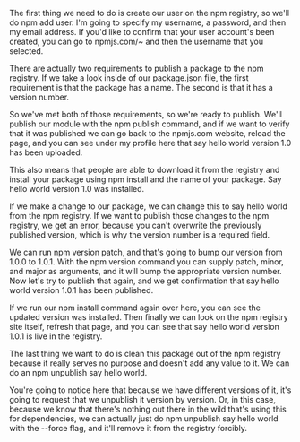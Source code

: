 The first thing we need to do is create our user on the npm registry, so we'll do npm add user. I'm going to specify my username, a password, and then my email address. If you'd like to confirm that your user account's been created, you can go to npmjs.com/~ and then the username that you selected.

There are actually two requirements to publish a package to the npm registry. If we take a look inside of our package.json file, the first requirement is that the package has a name. The second is that it has a version number.

So we've met both of those requirements, so we're ready to publish. We'll publish our module with the npm publish command, and if we want to verify that it was published we can go back to the npmjs.com website, reload the page, and you can see under my profile here that say hello world version 1.0 has been uploaded.

This also means that people are able to download it from the registry and install your package using npm install and the name of your package. Say hello world version 1.0 was installed.

If we make a change to our package, we can change this to say hello world from the npm registry. If we want to publish those changes to the npm registry, we get an error, because you can't overwrite the previously published version, which is why the version number is a required field.

We can run npm version patch, and that's going to bump our version from 1.0.0 to 1.0.1. With the npm version command you can supply patch, minor, and major as arguments, and it will bump the appropriate version number. Now let's try to publish that again, and we get confirmation that say hello world version 1.0.1 has been published.

If we run our npm install command again over here, you can see the updated version was installed. Then finally we can look on the npm registry site itself, refresh that page, and you can see that say hello world version 1.0.1 is live in the registry.

The last thing we want to do is clean this package out of the npm registry because it really serves no purpose and doesn't add any value to it. We can do an npm unpublish say hello world.

You're going to notice here that because we have different versions of it, it's going to request that we unpublish it version by version. Or, in this case, because we know that there's nothing out there in the wild that's using this for dependencies, we can actually just do npm unpublish say hello world with the --force flag, and it'll remove it from the registry forcibly.
